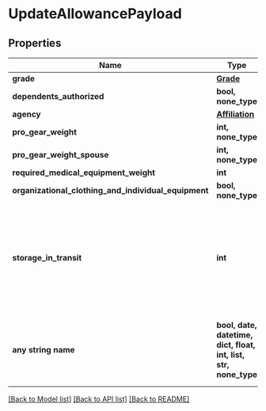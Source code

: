 # UpdateAllowancePayload


## Properties
Name | Type | Description | Notes
------------ | ------------- | ------------- | -------------
**grade** | [**Grade**](Grade.md) |  | [optional] 
**dependents_authorized** | **bool, none_type** |  | [optional] 
**agency** | [**Affiliation**](Affiliation.md) |  | [optional] 
**pro_gear_weight** | **int, none_type** | unit is in lbs | [optional] 
**pro_gear_weight_spouse** | **int, none_type** | unit is in lbs | [optional] 
**required_medical_equipment_weight** | **int** | unit is in lbs | [optional] 
**organizational_clothing_and_individual_equipment** | **bool, none_type** | only for Army | [optional] 
**storage_in_transit** | **int** | the number of storage in transit days that the customer is entitled to for a given shipment on their move | [optional] 
**any string name** | **bool, date, datetime, dict, float, int, list, str, none_type** | any string name can be used but the value must be the correct type | [optional]

[[Back to Model list]](../README.md#documentation-for-models) [[Back to API list]](../README.md#documentation-for-api-endpoints) [[Back to README]](../README.md)


